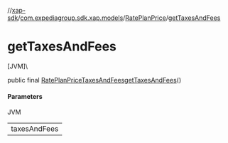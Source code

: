 //[xap-sdk](../../../index.md)/[com.expediagroup.sdk.xap.models](../index.md)/[RatePlanPrice](index.md)/[getTaxesAndFees](get-taxes-and-fees.md)

# getTaxesAndFees

[JVM]\

public final [RatePlanPriceTaxesAndFees](../-rate-plan-price-taxes-and-fees/index.md)[getTaxesAndFees](get-taxes-and-fees.md)()

#### Parameters

JVM

| |
|---|
| taxesAndFees |
